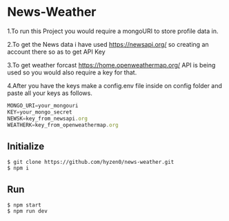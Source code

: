 # News-Weather
1.To run this Project you would require a mongoURI to store profile data in.


2.To get the News data i have used https://newsapi.org/ so creating an account there so as to get API Key


3.To get weather forcast https://home.openweathermap.org/ API is being used so you would also require a key for that. 


4.After you have the keys make a config.env file inside on config folder and paste all your keys as follows. 

```js
MONGO_URI=your_mongouri
KEY=your_mongo_secret
NEWSK=key_from_newsapi.org
WEATHERK=key_from_openweathermap.org
```
## Initialize

```shell
$ git clone https://github.com/hyzen0/news-weather.git
$ npm i
```

## Run
```shell
$ npm start
$ npm run dev 

```
